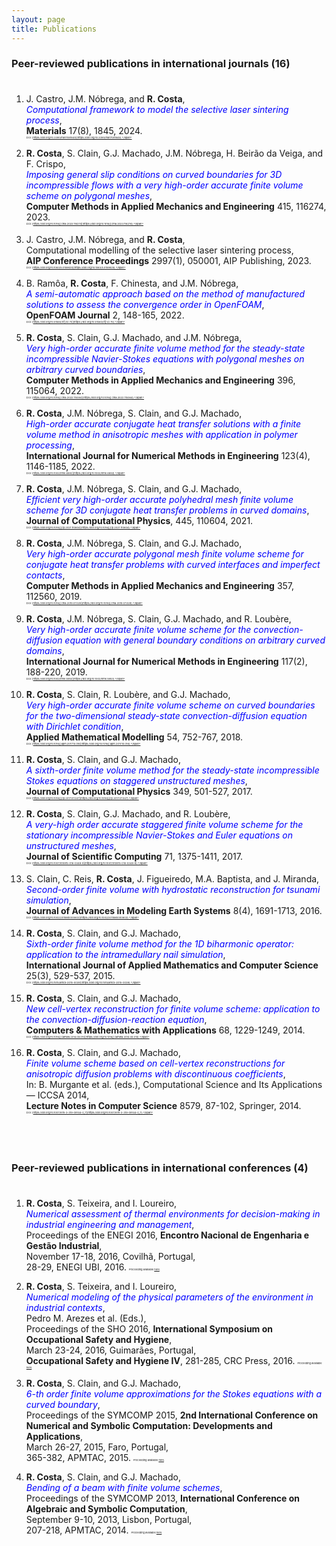 ```yaml
---
layout: page
title: Publications
---
```


### Peer-reviewed publications in international journals (16)

<p style="margin-bottom: 1cm;"></p>

1. J. Castro, J.M. Nóbrega, and **R. Costa**,\
<span style="color:blue">_Computational framework to model the selective laser sintering process_</span>,\
**Materials** 17(8), 1845, 2024.\
<span style="font-size:4">DOI: [https://doi.org/10.3390/ma17081845](https://doi.org/10.3390/ma17081845).</span>

1. **R. Costa**, S. Clain, G.J. Machado, J.M. Nóbrega, H. Beirão da Veiga, and F. Crispo,\
<span style="color:blue">_Imposing general slip conditions on curved boundaries for 3D incompressible flows with a very high-order accurate finite volume scheme on polygonal meshes_</span>,\
**Computer Methods in Applied Mechanics and Engineering** 415, 116274, 2023.\
<span style="font-size:4">DOI: [https://doi.org/10.1016/j.cma.2023.116274](https://doi.org/10.1016/j.cma.2023.116274).</span>

1. J. Castro, J.M. Nóbrega, and **R. Costa**,\
Computational modelling of the selective laser sintering process,\
**AIP Conference Proceedings** 2997(1), 050001, AIP Publishing, 2023.\
<span style="font-size:4">DOI: [https://doi.org/10.1063/5.0159825](https://doi.org/10.1063/5.0159825).</span>

1. B. Ramôa, **R. Costa**, F. Chinesta, and J.M. Nóbrega,\
<span style="color:blue">_A semi-automatic approach based on the method of manufactured solutions to assess the convergence order in OpenFOAM_</span>,\
**OpenFOAM Journal** 2, 148-165, 2022.\
<span style="font-size:4">DOI: [https://doi.org/10.51560/ofj.v2.75](https://doi.org/10.51560/ofj.v2.75).</span>

1. **R. Costa**, S. Clain, G.J. Machado, and J.M. Nóbrega,\
<span style="color:blue">_Very high-order accurate finite volume method for the steady-state incompressible Navier-Stokes equations with polygonal meshes on arbitrary curved boundaries_</span>,\
**Computer Methods in Applied Mechanics and Engineering** 396, 115064, 2022.\
<span style="font-size:4">DOI: [https://doi.org/10.1016/j.cma.2022.115064](https://doi.org/10.1016/j.cma.2022.115064).</span>

1. **R. Costa**, J.M. Nóbrega, S. Clain, and G.J. Machado,\
<span style="color:blue">_High-order accurate conjugate heat transfer solutions with a finite volume method in anisotropic meshes with application in polymer processing_</span>,\
**International Journal for Numerical Methods in Engineering** 123(4), 1146-1185, 2022.\
<span style="font-size:4">DOI: [https://doi.org/10.1002/nme.6892](https://doi.org/10.1002/nme.6892).</span>

1. **R. Costa**, J.M. Nóbrega, S. Clain, and G.J. Machado,\
<span style="color:blue">_Efficient very high-order accurate polyhedral mesh finite volume scheme for 3D conjugate heat transfer problems in curved domains_</span>,\
**Journal of Computational Physics**, 445, 110604, 2021.\
<span style="font-size:4">DOI: [https://doi.org/10.1016/j.jcp.2021.110604](https://doi.org/10.1016/j.jcp.2021.110604).</span>

1. **R. Costa**, J.M. Nóbrega, S. Clain, and G.J. Machado,\
<span style="color:blue">_Very high-order accurate polygonal mesh finite volume scheme for conjugate heat transfer problems with curved interfaces and imperfect contacts_</span>,\
**Computer Methods in Applied Mechanics and Engineering** 357, 112560, 2019.\
<span style="font-size:4">DOI: [https://doi.org/10.1016/j.cma.2019.07.029](https://doi.org/10.1016/j.cma.2019.07.029).</span>

1. **R. Costa**, J.M. Nóbrega, S. Clain, G.J. Machado, and R. Loubère,\
<span style="color:blue">_Very high-order accurate finite volume scheme for the convection-diffusion equation with general boundary conditions on arbitrary curved domains_</span>,\
**International Journal for Numerical Methods in Engineering** 117(2), 188-220, 2019.\
<span style="font-size:4">DOI: [https://doi.org/10.1002/nme.5953](https://doi.org/10.1002/nme.5953).</span>

1. **R. Costa**, S. Clain, R. Loubère, and G.J. Machado,\
<span style="color:blue">_Very high-order accurate finite volume scheme on curved boundaries for the two-dimensional steady-state convection-diffusion equation with Dirichlet condition_</span>,\
**Applied Mathematical Modelling** 54, 752-767, 2018.\
<span style="font-size:4">DOI: [https://doi.org/10.1016/j.apm.2017.10.016](https://doi.org/10.1016/j.apm.2017.10.016).</span>

1. **R. Costa**, S. Clain, and G.J. Machado,\
<span style="color:blue">_A sixth-order finite volume method for the steady-state incompressible Stokes equations on staggered unstructured meshes_</span>,\
**Journal of Computational Physics** 349, 501-527, 2017.\
<span style="font-size:4">DOI: [https://doi.org/10.1016/j.jcp.2017.07.047](https://doi.org/10.1016/j.jcp.2017.07.047).</span>

1. **R. Costa**, S. Clain, G.J. Machado, and R. Loubère,\
<span style="color:blue">_A very-high order accurate staggered finite volume scheme for the stationary incompressible Navier-Stokes and Euler equations on unstructured meshes_</span>,\
**Journal of Scientific Computing** 71, 1375-1411, 2017.\
<span style="font-size:4">DOI: [https://doi.org/10.1007/s10915-016-0348-9](https://doi.org/10.1007/s10915-016-0348-9).</span>

1. S. Clain, C. Reis, **R. Costa**, J. Figueiredo, M.A. Baptista, and J. Miranda,\
<span style="color:blue">_Second-order finite volume with hydrostatic reconstruction for tsunami simulation_</span>,\
**Journal of Advances in Modeling Earth Systems** 8(4), 1691-1713, 2016.\
<span style="font-size:4">DOI: [https://doi.org/10.1002/2015MS000603](https://doi.org/10.1002/2015MS000603).</span>

1. **R. Costa**, S. Clain, and G.J. Machado,\
<span style="color:blue">_Sixth-order finite volume method for the 1D biharmonic operator: application to the intramedullary nail simulation_</span>,\
**International Journal of Applied Mathematics and Computer Science** 25(3), 529-537, 2015.\
<span style="font-size:4">DOI: [https://doi.org/10.1515/amcs-2015-0039](https://doi.org/10.1515/amcs-2015-0039).</span>

1. **R. Costa**, S. Clain, and G.J. Machado,\
<span style="color:blue">_New cell-vertex reconstruction for finite volume scheme: application to the convection-diffusion-reaction equation_</span>,\
**Computers & Mathematics with Applications** 68, 1229-1249, 2014.\
<span style="font-size:4">DOI: [https://doi.org/10.1016/j.camwa.2014.08.015](https://doi.org/10.1016/j.camwa.2014.08.015).</span>

1. **R. Costa**, S. Clain, and G.J. Machado,\
<span style="color:blue">_Finite volume scheme based on cell-vertex reconstructions for anisotropic diffusion problems with discontinuous coefficients_</span>,\
In: B. Murgante et al. (eds.), Computational Science and Its Applications — ICCSA 2014,\
**Lecture Notes in Computer Science** 8579, 87-102, Springer, 2014.\
<span style="font-size:4">DOI: [https://doi.org/10.1007/978-3-319-09144-0_7](https://doi.org/10.1007/978-3-319-09144-0_7).</span>

<p style="margin-bottom: 2cm;"></p>

### Peer-reviewed publications in international conferences (4)

<p style="margin-bottom: 1cm;"></p>

1. **R. Costa**, S. Teixeira, and I. Loureiro,\
<span style="color:blue">_Numerical assessment of thermal environments for decision-making in industrial engineering and management_</span>,\
Proceedings of the ENEGI 2016, **Encontro Nacional de Engenharia e Gestão Industrial**,\
November 17-18, 2016, Covilhã, Portugal,\
28-29, ENEGI UBI, 2016.
<span style="font-size:4">Proceeding available [here](https://www.ubi.pt/Ficheiros/Paginas/684/Proceedings.pdf).</span>

1. **R. Costa**, S. Teixeira, and I. Loureiro,\
<span style="color:blue">_Numerical modeling of the physical parameters of the environment in industrial contexts_</span>,\
Pedro M. Arezes et al. (Eds.),\
Proceedings of the SHO 2016, **International Symposium on Occupational Safety and Hygiene**,\
March 23-24, 2016, Guimarães, Portugal,\
**Occupational Safety and Hygiene IV**, 281-285, CRC Press, 2016.
<span style="font-size:4">Proceeding available [here](http://doi.org/10.1201/B21172-56).</span>

1. **R. Costa**, S. Clain, and G.J. Machado,\
<span style="color:blue">_6-th order finite volume approximations for the Stokes equations with a curved boundary_</span>,\
Proceedings of the SYMCOMP 2015, **2nd International Conference on Numerical and Symbolic Computation: Developments and Applications**,\
March 26-27, 2015, Faro, Portugal,\
365-382, APMTAC, 2015.
<span style="font-size:4">Proceeding available [here](http://repositorium.sdum.uminho.pt/handle/1822/35092).</span>

1. **R. Costa**, S. Clain, and G.J. Machado,\
<span style="color:blue">_Bending of a beam with finite volume schemes_</span>,\
Proceedings of the SYMCOMP 2013, **International Conference on Algebraic and Symbolic Computation**,\
September 9-10, 2013, Lisbon, Portugal,\
207-218, APMTAC, 2014.
<span style="font-size:4">Proceeding available [here](http://repositorium.sdum.uminho.pt/handle/1822/27452).</span>
